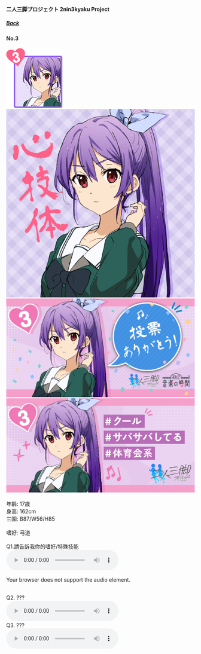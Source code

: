 #### 二人三脚プロジェクト 2nin3kyaku Project
##### [Back](2nin3kyaku_List.md)

#### No.3
<img src="../../../Img/Nanaon/2nin3kyaku/3/3_thumb.png"><br>
<img src="../../../Img/Nanaon/2nin3kyaku/3/3_main.png"><br>
<img src="../../../Img/Nanaon/2nin3kyaku/3/3_thanks.png"><br>
<img src="../../../Img/Nanaon/2nin3kyaku/3/3_desc.png"><br>
<br>
年齡: 17歳<br>
身高: 162cm<br>
三圍: B87/W56/H85<br>
<br>
嗜好: 弓道<br>
<br>
Q1.請告訴我你的嗜好/特殊技能<br>
<audio controls="controls">
  <source type="audio/mp3" src="../../../Resources/2nin3kyaku/No3_voice_1.mp3"></source>
  <p>Your browser does not support the audio element.</p>
</audio><br>
Q2. ??? <br>
<audio controls="controls">
  <source type="audio/mp3" src="../../../Resources/2nin3kyaku/No3_voice_2.mp3"></source>
  <p>Your browser does not support the audio element.</p>
</audio><br>
Q3. ??? <br>
<audio controls="controls">
  <source type="audio/mp3" src="../../../Resources/2nin3kyaku/No3_voice_3.mp3"></source>
  <p>Your browser does not support the audio element.</p>
</audio><br>